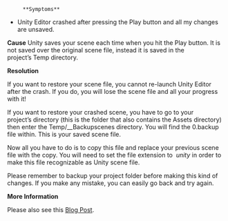 
         **Symptoms** 

*   Unity Editor crashed after pressing the Play button and all my changes are unsaved.

 **Cause** 
Unity saves your scene each time when you hit the Play button. It is not saved over the original scene file, instead it is saved in the project’s Temp directory.

 **Resolution** 

If you want to restore your scene file, you cannot re-launch Unity Editor after the crash. If you do, you will lose the scene file and all your progress with it!

If you want to restore your crashed scene, you have to go to your project’s directory (this is the folder that also contains the Assets directory) then enter the Temp/__Backupscenes directory. You will find the 0.backup file within. This is your saved scene file. 

Now all you have to do is to copy this file and replace your previous scene file with the copy. You will need to set the file extension to  *unity*  in order to make this file recognizable as Unity scene file.

Please remember to backup your project folder before making this kind of changes. If you make any mistake, you can easily go back and try again.

 **More Information** 

Please also see this [Blog Post](http://blog.theknightsofunity.com/can-restore-unsaved-scene-unity-crash/%20).

      